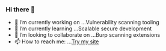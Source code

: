 ### Hi there 👋

- 🔭 I’m currently working on ...Vulnerability scanning tooling
- 🌱 I’m currently learning ...Scalable secure development
- 👯 I’m looking to collaborate on ...Burp scanning extensions
- 📫 How to reach me: ...[Try my site](https://ryarmst.ca)
